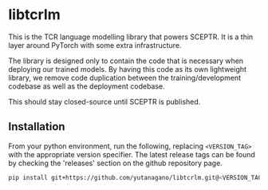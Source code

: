 # libtcrlm

This is the TCR language modelling library that powers SCEPTR.
It is a thin layer around PyTorch with some extra infrastructure.

The library is designed only to contain the code that is necessary when deploying our trained models.
By having this code as its own lightweight library, we remove code duplication between the training/development codebase as well as the deployment codebase.

This should stay closed-source until SCEPTR is published.

## Installation

From your python environment, run the following, replacing `<VERSION_TAG>` with the appropriate version specifier.
The latest release tags can be found by checking the 'releases' section on the github repository page.

```bash
pip install git+https://github.com/yutanagano/libtcrlm.git@<VERSION_TAG>
```
